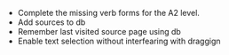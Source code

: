 - Complete the missing verb forms for the A2 level.  
- Add sources to db
- Remember last visited source page using db
- Enable text selection without interfearing with draggign 